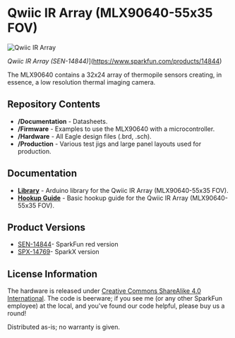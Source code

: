 Qwiic IR Array (MLX90640-55x35 FOV)
==================

![Qwiic IR Array](https://cdn.sparkfun.com/r/500-500/assets/parts/1/3/1/1/4/14844-SparkFun_IR_Array_Breakout_-_55_Degree_FOV__MLX90640__Qwiic_-01.jpg)

*Qwiic IR Array (SEN-14844)*](https://www.sparkfun.com/products/14844)

The MLX90640 contains a 32x24 array of thermopile sensors creating, in essence, a low resolution thermal imaging camera.

Repository Contents
-------------------
* **/Documentation** - Datasheets. 
* **/Firmware** - Examples to use the MLX90640 with a microcontroller.
* **/Hardware** - All Eagle design files (.brd, .sch). 
* **/Production** - Various test jigs and large panel layouts used for production.

Documentation
--------------
* **[Library](https://github.com/sparkfun/SparkFun_MLX90640_Arduino_Example)** - Arduino library for the Qwiic IR Array (MLX90640-55x35 FOV).
* **[Hookup Guide](https://learn.sparkfun.com/tutorials/qwiic-ir-array-mlx90640-hookup-guide
)** - Basic hookup guide for the Qwiic IR Array (MLX90640-55x35 FOV).

Product Versions
----------------
* [SEN-14844](https://www.sparkfun.com/products/14844)- SparkFun red version
* [SPX-14769](https://www.sparkfun.com/products/14769)- SparkX version

License Information
-------------------

The hardware is released under [Creative Commons ShareAlike 4.0 International](https://creativecommons.org/licenses/by-sa/4.0/).
The code is beerware; if you see me (or any other SparkFun employee) at the local, and you've found our code helpful, please buy us a round!

Distributed as-is; no warranty is given.
